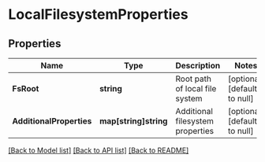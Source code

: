 # LocalFilesystemProperties

## Properties
Name | Type | Description | Notes
------------ | ------------- | ------------- | -------------
**FsRoot** | **string** | Root path of local file system | [optional] [default to null]
**AdditionalProperties** | **map[string]string** | Additional filesystem properties | [optional] [default to null]

[[Back to Model list]](../README.md#documentation-for-models) [[Back to API list]](../README.md#documentation-for-api-endpoints) [[Back to README]](../README.md)

